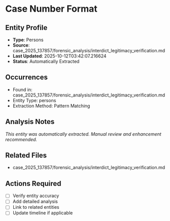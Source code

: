 # Case Number Format

## Entity Profile
- **Type**: Persons
- **Source**: case_2025_137857/forensic_analysis/interdict_legitimacy_verification.md
- **Last Updated**: 2025-10-12T03:42:07.216624
- **Status**: Automatically Extracted

## Occurrences
- Found in: case_2025_137857/forensic_analysis/interdict_legitimacy_verification.md
- Entity Type: persons
- Extraction Method: Pattern Matching

## Analysis Notes
*This entity was automatically extracted. Manual review and enhancement recommended.*

## Related Files
- case_2025_137857/forensic_analysis/interdict_legitimacy_verification.md

## Actions Required
- [ ] Verify entity accuracy
- [ ] Add detailed analysis
- [ ] Link to related entities
- [ ] Update timeline if applicable
